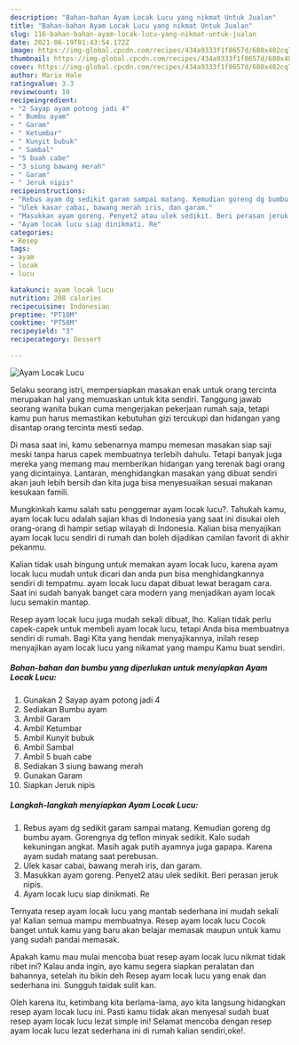 ```yaml
---
description: "Bahan-bahan Ayam Locak Lucu yang nikmat Untuk Jualan"
title: "Bahan-bahan Ayam Locak Lucu yang nikmat Untuk Jualan"
slug: 116-bahan-bahan-ayam-locak-lucu-yang-nikmat-untuk-jualan
date: 2021-06-19T01:43:54.172Z
image: https://img-global.cpcdn.com/recipes/434a9333f1f8657d/680x482cq70/ayam-locak-lucu-foto-resep-utama.jpg
thumbnail: https://img-global.cpcdn.com/recipes/434a9333f1f8657d/680x482cq70/ayam-locak-lucu-foto-resep-utama.jpg
cover: https://img-global.cpcdn.com/recipes/434a9333f1f8657d/680x482cq70/ayam-locak-lucu-foto-resep-utama.jpg
author: Mario Hale
ratingvalue: 3.3
reviewcount: 10
recipeingredient:
- "2 Sayap ayam potong jadi 4"
- " Bumbu ayam"
- " Garam"
- " Ketumbar"
- " Kunyit bubuk"
- " Sambal"
- "5 buah cabe"
- "3 siung bawang merah"
- " Garam"
- " Jeruk nipis"
recipeinstructions:
- "Rebus ayam dg sedikit garam sampai matang. Kemudian goreng dg bumbu ayam. Gorengnya dg teflon minyak sedikit. Kalo sudah kekuningan angkat. Masih agak putih ayamnya juga gapapa. Karena ayam sudah matang saat perebusan."
- "Ulek kasar cabai, bawang merah iris, dan garam."
- "Masukkan ayam goreng. Penyet2 atau ulek sedikit. Beri perasan jeruk nipis."
- "Ayam locak lucu siap dinikmati. Re"
categories:
- Resep
tags:
- ayam
- locak
- lucu

katakunci: ayam locak lucu 
nutrition: 208 calories
recipecuisine: Indonesian
preptime: "PT10M"
cooktime: "PT58M"
recipeyield: "3"
recipecategory: Dessert

---
```



![Ayam Locak Lucu](https://img-global.cpcdn.com/recipes/434a9333f1f8657d/680x482cq70/ayam-locak-lucu-foto-resep-utama.jpg)

Selaku seorang istri, mempersiapkan masakan enak untuk orang tercinta merupakan hal yang memuaskan untuk kita sendiri. Tanggung jawab seorang  wanita bukan cuma mengerjakan pekerjaan rumah saja, tetapi kamu pun harus memastikan kebutuhan gizi tercukupi dan hidangan yang disantap orang tercinta mesti sedap.

Di masa  saat ini, kamu sebenarnya mampu memesan masakan siap saji meski tanpa harus capek membuatnya terlebih dahulu. Tetapi banyak juga mereka yang memang mau memberikan hidangan yang terenak bagi orang yang dicintainya. Lantaran, menghidangkan masakan yang dibuat sendiri akan jauh lebih bersih dan kita juga bisa menyesuaikan sesuai makanan kesukaan famili. 



Mungkinkah kamu salah satu penggemar ayam locak lucu?. Tahukah kamu, ayam locak lucu adalah sajian khas di Indonesia yang saat ini disukai oleh orang-orang di hampir setiap wilayah di Indonesia. Kalian bisa menyajikan ayam locak lucu sendiri di rumah dan boleh dijadikan camilan favorit di akhir pekanmu.

Kalian tidak usah bingung untuk memakan ayam locak lucu, karena ayam locak lucu mudah untuk dicari dan anda pun bisa menghidangkannya sendiri di tempatmu. ayam locak lucu dapat dibuat lewat beragam cara. Saat ini sudah banyak banget cara modern yang menjadikan ayam locak lucu semakin mantap.

Resep ayam locak lucu juga mudah sekali dibuat, lho. Kalian tidak perlu capek-capek untuk membeli ayam locak lucu, tetapi Anda bisa membuatnya sendiri di rumah. Bagi Kita yang hendak menyajikannya, inilah resep menyajikan ayam locak lucu yang nikamat yang mampu Kamu buat sendiri.

<!--inarticleads1-->

##### Bahan-bahan dan bumbu yang diperlukan untuk menyiapkan Ayam Locak Lucu:

1. Gunakan 2 Sayap ayam potong jadi 4
1. Sediakan  Bumbu ayam
1. Ambil  Garam
1. Ambil  Ketumbar
1. Ambil  Kunyit bubuk
1. Ambil  Sambal
1. Ambil 5 buah cabe
1. Sediakan 3 siung bawang merah
1. Gunakan  Garam
1. Siapkan  Jeruk nipis




<!--inarticleads2-->

##### Langkah-langkah menyiapkan Ayam Locak Lucu:

1. Rebus ayam dg sedikit garam sampai matang. Kemudian goreng dg bumbu ayam. Gorengnya dg teflon minyak sedikit. Kalo sudah kekuningan angkat. Masih agak putih ayamnya juga gapapa. Karena ayam sudah matang saat perebusan.
1. Ulek kasar cabai, bawang merah iris, dan garam.
1. Masukkan ayam goreng. Penyet2 atau ulek sedikit. Beri perasan jeruk nipis.
1. Ayam locak lucu siap dinikmati. Re




Ternyata resep ayam locak lucu yang mantab sederhana ini mudah sekali ya! Kalian semua mampu membuatnya. Resep ayam locak lucu Cocok banget untuk kamu yang baru akan belajar memasak maupun untuk kamu yang sudah pandai memasak.

Apakah kamu mau mulai mencoba buat resep ayam locak lucu nikmat tidak ribet ini? Kalau anda ingin, ayo kamu segera siapkan peralatan dan bahannya, setelah itu bikin deh Resep ayam locak lucu yang enak dan sederhana ini. Sungguh taidak sulit kan. 

Oleh karena itu, ketimbang kita berlama-lama, ayo kita langsung hidangkan resep ayam locak lucu ini. Pasti kamu tiidak akan menyesal sudah buat resep ayam locak lucu lezat simple ini! Selamat mencoba dengan resep ayam locak lucu lezat sederhana ini di rumah kalian sendiri,oke!.

